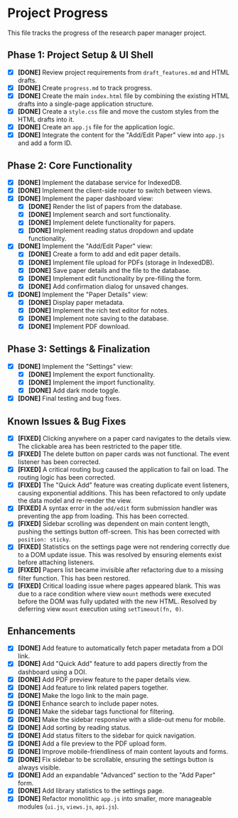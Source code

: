 # Project Progress

This file tracks the progress of the research paper manager project.

## Phase 1: Project Setup & UI Shell

- [X] **[DONE]** Review project requirements from `draft_features.md` and HTML drafts.
- [X] **[DONE]** Create `progress.md` to track progress.
- [X] **[DONE]** Create the main `index.html` file by combining the existing HTML drafts into a single-page application structure.
- [X] **[DONE]** Create a `style.css` file and move the custom styles from the HTML drafts into it.
- [X] **[DONE]** Create an `app.js` file for the application logic.
- [X] **[DONE]** Integrate the content for the "Add/Edit Paper" view into `app.js` and add a form ID.

## Phase 2: Core Functionality

- [X] **[DONE]** Implement the database service for IndexedDB.
- [X] **[DONE]** Implement the client-side router to switch between views.
- [X] **[DONE]** Implement the paper dashboard view:
    - [X] **[DONE]** Render the list of papers from the database.
    - [X] **[DONE]** Implement search and sort functionality.
    - [X] **[DONE]** Implement delete functionality for papers.
    - [X] **[DONE]** Implement reading status dropdown and update functionality.
- [X] **[DONE]** Implement the "Add/Edit Paper" view:
    - [X] **[DONE]** Create a form to add and edit paper details.
    - [X] **[DONE]** Implement file upload for PDFs (storage in IndexedDB).
    - [X] **[DONE]** Save paper details and the file to the database.
    - [X] **[DONE]** Implement edit functionality by pre-filling the form.
    - [X] **[DONE]** Add confirmation dialog for unsaved changes.
- [X] **[DONE]** Implement the "Paper Details" view:
    - [X] **[DONE]** Display paper metadata.
    - [X] **[DONE]** Implement the rich text editor for notes.
    - [X] **[DONE]** Implement note saving to the database.
    - [X] **[DONE]** Implement PDF download.

## Phase 3: Settings & Finalization

- [X] **[DONE]** Implement the "Settings" view:
    - [X] **[DONE]** Implement the export functionality.
    - [X] **[DONE]** Implement the import functionality.
    - [X] **[DONE]** Add dark mode toggle.
- [X] **[DONE]** Final testing and bug fixes.

## Known Issues & Bug Fixes

- [X] **[FIXED]** Clicking anywhere on a paper card navigates to the details view. The clickable area has been restricted to the paper title.
- [X] **[FIXED]** The delete button on paper cards was not functional. The event listener has been corrected.
- [X] **[FIXED]** A critical routing bug caused the application to fail on load. The routing logic has been corrected.
- [X] **[FIXED]** The "Quick Add" feature was creating duplicate event listeners, causing exponential additions. This has been refactored to only update the data model and re-render the view.
- [X] **[FIXED]** A syntax error in the `add/edit` form submission handler was preventing the app from loading. This has been corrected.
- [X] **[FIXED]** Sidebar scrolling was dependent on main content length, pushing the settings button off-screen. This has been corrected with `position: sticky`.
- [X] **[FIXED]** Statistics on the settings page were not rendering correctly due to a DOM update issue. This was resolved by ensuring elements exist before attaching listeners.
- [X] **[FIXED]** Papers list became invisible after refactoring due to a missing filter function. This has been restored.
- [X] **[FIXED]** Critical loading issue where pages appeared blank. This was due to a race condition where view `mount` methods were executed before the DOM was fully updated with the new HTML. Resolved by deferring view `mount` execution using `setTimeout(fn, 0)`.

## Enhancements

- [X] **[DONE]** Add feature to automatically fetch paper metadata from a DOI link.
- [X] **[DONE]** Add "Quick Add" feature to add papers directly from the dashboard using a DOI.
- [X] **[DONE]** Add PDF preview feature to the paper details view.
- [X] **[DONE]** Add feature to link related papers together.
- [X] **[DONE]** Make the logo link to the main page.
- [X] **[DONE]** Enhance search to include paper notes.
- [X] **[DONE]** Make the sidebar tags functional for filtering.
- [X] **[DONE]** Make the sidebar responsive with a slide-out menu for mobile.
- [X] **[DONE]** Add sorting by reading status.
- [X] **[DONE]** Add status filters to the sidebar for quick navigation.
- [X] **[DONE]** Add a file preview to the PDF upload form.
- [X] **[DONE]** Improve mobile-friendliness of main content layouts and forms.
- [X] **[DONE]** Fix sidebar to be scrollable, ensuring the settings button is always visible.
- [X] **[DONE]** Add an expandable "Advanced" section to the "Add Paper" form.
- [X] **[DONE]** Add library statistics to the settings page.
- [X] **[DONE]** Refactor monolithic `app.js` into smaller, more manageable modules (`ui.js`, `views.js`, `api.js`).
